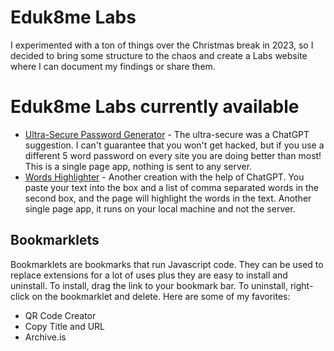 
# Eduk8me Labs

I experimented with a ton of things over the Christmas break in 2023, so I decided to bring some structure to the chaos and create a Labs website where I can document my findings or share them.


# Eduk8me Labs currently available

* [Ultra-Secure Password Generator](https://eduk8me.github.io/pwgen/) - The ultra-secure was a ChatGPT suggestion. I can't guarantee that you won't get hacked, but if you use a different 5 word password on every site you are doing better than most! This is a single page app, nothing is sent to any server.
* [Words Highlighter](https://labs.eduk8.me/words/) - Another creation with the help of ChatGPT. You paste your text into the box and a list of comma separated words in the second box, and the page will highlight the words in the text. Another single page app, it runs on your local machine and not the server.

## Bookmarklets

Bookmarklets are bookmarks that run Javascript code. They can be used to replace extensions for a lot of uses plus they are easy to install and uninstall. To install, drag the link to your bookmark bar. To uninstall, right-click on the bookmarklet and delete. Here are some of my favorites:

* QR Code Creator
* Copy Title and URL 
* Archive.is

